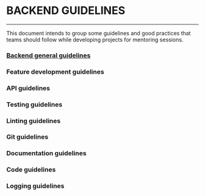 # BACKEND GUIDELINES

---

This document intends to group some guidelines and good practices that teams
should follow while developing projects for mentoring sessions.

### [Backend general guidelines](./be-general-guidelines.md)

### Feature development guidelines

### API guidelines

### Testing guidelines

### Linting guidelines

### Git guidelines

### Documentation guidelines

### Code guidelines

### Logging guidelines

